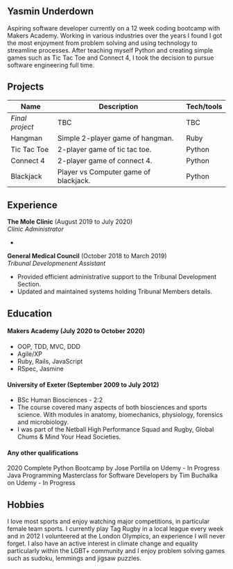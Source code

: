 ## Yasmin Underdown

Aspiring software developer currently on a 12 week coding bootcamp with Makers Academy. Working in various industries over the years I found I got the most enjoyment from problem solving and using technology to streamline processes. After teaching myself Python and creating simple games such as Tic Tac Toe and Connect 4, I took the decision to pursue software engineering full time.

## Projects

| Name                | Description        | Tech/tools        |
| --------------------| ------------------ | ----------------- |
| *Final project*     | TBC                | TBC               |
| Hangman             | Simple 2-player game of hangman.   | Ruby              |
| Tic Tac Toe         | 2-player game of tic tac toe.       | Python            |
| Connect 4           | 2-player game of connect 4.        | Python            |
| Blackjack           | Player vs Computer game of blackjack.| Python            |

## Experience

**The Mole Clinic** (August 2019 to July 2020)  
_Clinic Administrator_

-

**General Medical Council** (October 2018 to March 2019)  
_Tribunal Developmenent Assistant_

- Provided efficient administrative support to the Tribunal Development Section.
- Updated and maintained systems holding Tribunal Members details.

## Education

#### Makers Academy (July 2020 to October 2020)

- OOP, TDD, MVC, DDD
- Agile/XP
- Ruby, Rails, JavaScript
- RSpec, Jasmine

#### University of Exeter (September 2009 to July 2012)

- BSc Human Biosciences - 2:2
- The course covered many aspects of both biosciences and sports science. With modules in
anatomy, biomechanics, physiology, forensics and microbiology.
- I was part of the Netball High Performance Squad and Rugby, Global Chums & Mind Your Head Societies.

#### Any other qualifications

2020 Complete Python Bootcamp by Jose Portilla on Udemy - In Progress
Java Programming Masterclass for Software Developers by Tim Buchalka on Udemy - In Progress

## Hobbies

I love most sports and enjoy watching major competitions, in particular female team sports.
I currently play Tag Rugby in a local league every week and in 2012 I volunteered at the London Olympics, an experience I will never forget. I also have an active interest in climate change and equality particularly within the LGBT+
community and I enjoy problem solving games such as sudoku, lemmings and jigsaw puzzles.
